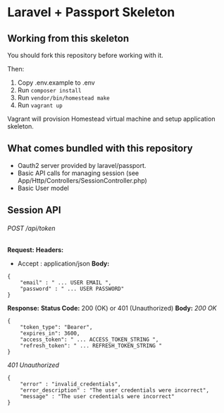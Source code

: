 # Laravel + Passport Skeleton

## Working from this skeleton

You should fork this repository before working with it.


Then:

1. Copy .env.example to .env
2. Run ```composer install```
3. Run ```vendor/bin/homestead make```
4. Run ```vagrant up```


Vagrant will provision Homestead virtual machine and setup application skeleton.

## What comes bundled with this repository

* Oauth2 server provided by laravel/passport.
* Basic API calls for managing session (see App/Http/Controllers/SessionController.php)
* Basic User model

## Session API

###### POST /api/token

__Request:__
__Headers:__
* Accept : application/json
__Body:__
```
{
    "email" : " ... USER EMAIL ",
    "password" : " ... USER PASSWORD"
}
```

__Response:__
__Status Code:__ 200 (OK) or 401 (Unauthorized)
__Body:__
*200 OK*
```
{
    "token_type": "Bearer",
    "expires_in": 3600,
    "access_token": " ... ACCESS_TOKEN_STRING ",
    "refresh_token": " ... REFRESH_TOKEN_STRING "
}
```
*401 Unauthorized*
```
{
    "error" : "invalid_credentials",
    "error_description" : "The user credentials were incorrect",
    "message" : "The user credentials were incorrect"
}
```
